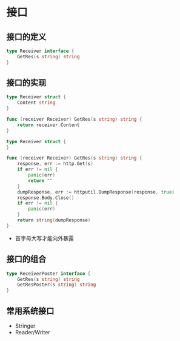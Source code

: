 # 接口
## 接口的定义
```go
type Receiver interface {
	GetRes(s string) string
}
```
## 接口的实现
```go
type Receiver struct {
	Content string
}

func (receiver Receiver) GetRes(s string) string {
	return receiver.Content
}
```
```go
type Receiver struct {
}

func (receiver Receiver) GetRes(s string) string {
	response, err := http.Get(s)
	if err != nil {
		panic(err)
		return ""
	}
	dumpResponse, err := httputil.DumpResponse(response, true)
	response.Body.Close()
	if err != nil {
		panic(err)
	}
	return string(dumpResponse)
}
```
- 首字母大写才能向外暴露

## 接口的组合
```go
type ReceiverPoster interface {
	GetRes(s string) string
	GetResPoster(s string) string
}
```
## 常用系统接口
- Stringer
- Reader/Writer